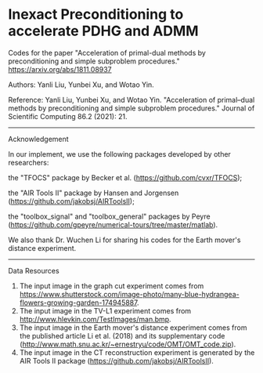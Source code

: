 # Inexact Preconditioning to accelerate PDHG and ADMM

Codes for the paper "Acceleration of primal-dual methods by preconditioning and simple subproblem procedures."
https://arxiv.org/abs/1811.08937

Authors: 
Yanli Liu, Yunbei Xu, and Wotao Yin. 

Reference: 
Yanli Liu, Yunbei Xu, and Wotao Yin. "Acceleration of primal–dual methods by preconditioning and simple subproblem procedures." Journal of Scientific Computing 86.2 (2021): 21.

***************************************************
Acknowledgement

In our implement, we use the following packages developed by other researchers:

the "TFOCS" package by Becker et al. (https://github.com/cvxr/TFOCS);

the "AIR Tools II" package by Hansen and Jorgensen (https://github.com/jakobsj/AIRToolsII);

the "toolbox_signal" and "toolbox_general" packages by Peyre (https://github.com/gpeyre/numerical-tours/tree/master/matlab).

We also thank Dr. Wuchen Li for sharing his codes for the Earth mover's distance experiment.
****************************************************

Data Resources
1. The input image in the graph cut experiment comes from https://www.shutterstock.com/image-photo/many-blue-hydrangea-flowers-growing-garden-174945887.
2. The input image in the TV-L1 experiment comes from http://www.hlevkin.com/TestImages/man.bmp.
3. The input image in the Earth mover's distance experiment comes from the published article Li et al. (2018) and its supplementary code (http://www.math.snu.ac.kr/~ernestryu/code/OMT/OMT_code.zip).
4. The input image in the CT reconstruction experiment is generated by the AIR Tools II package (https://github.com/jakobsj/AIRToolsII).
